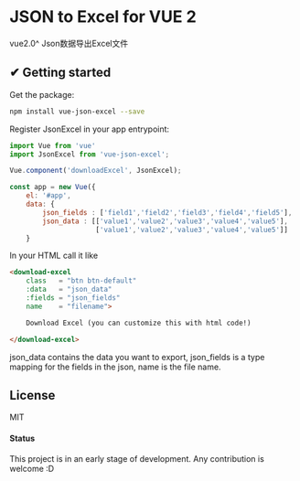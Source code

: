 # JSON to Excel for VUE 2
vue2.0^ Json数据导出Excel文件

## ✔ Getting started

Get the package:
```bash
npm install vue-json-excel --save
```

Register JsonExcel in your app entrypoint:
```js
import Vue from 'vue'
import JsonExcel from 'vue-json-excel';

Vue.component('downloadExcel', JsonExcel);

const app = new Vue({
	el: '#app',
	data: {
		json_fields : ['field1','field2','field3','field4','field5'],
		json_data : [['value1','value2','value3','value4','value5'],
					 ['value1','value2','value3','value4','value5']]
	}
```

In your HTML call it like

```html
<download-excel
	class   = "btn btn-default"
	:data   = "json_data"
	:fields = "json_fields"
	name    = "filename">

	Download Excel (you can customize this with html code!)

</download-excel>
```
json_data contains the data you want to export, json_fields is a type mapping
for the fields in the json, name is the file name.

## License
MIT



#### Status
This project is in an early stage of development. Any contribution is welcome :D
